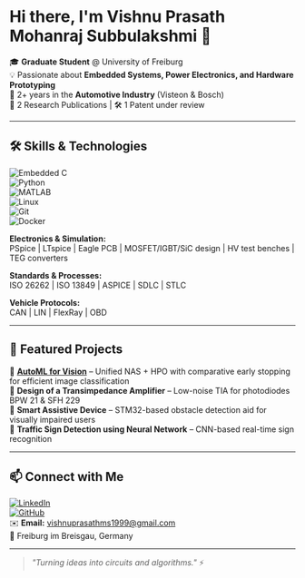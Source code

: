 # Hi there, I'm Vishnu Prasath Mohanraj Subbulakshmi 👋

🎓 **Graduate Student** @ University of Freiburg  
💡 Passionate about **Embedded Systems, Power Electronics, and Hardware Prototyping**  
🚗 2+ years in the **Automotive Industry** (Visteon & Bosch)  
📜 2 Research Publications | 🛠 1 Patent under review  

---

## 🛠 Skills & Technologies

![Embedded C](https://img.shields.io/badge/Embedded%20C-00599C?style=flat&logo=c)  
![Python](https://img.shields.io/badge/Python-3776AB?style=flat&logo=python)  
![MATLAB](https://img.shields.io/badge/MATLAB-orange?style=flat&logo=mathworks)  
![Linux](https://img.shields.io/badge/Linux-FCC624?style=flat&logo=linux&logoColor=black)  
![Git](https://img.shields.io/badge/Git-F05032?style=flat&logo=git)  
![Docker](https://img.shields.io/badge/Docker-2496ED?style=flat&logo=docker)  

**Electronics & Simulation:**  
PSpice | LTspice | Eagle PCB | MOSFET/IGBT/SiC design | HV test benches | TEG converters  

**Standards & Processes:**  
ISO 26262 | ISO 13849 | ASPICE | SDLC | STLC  

**Vehicle Protocols:**  
CAN | LIN | FlexRay | OBD  

---

## 📂 Featured Projects

🔹 **[AutoML for Vision](https://github.com/vishnuprasathmohanrajsubbulakshmi/AutoML-for-Vision-Unified-NAS-and-Context-Aware-HPO-with-Comparative-Early-Stopping)** – Unified NAS + HPO with comparative early stopping for efficient image classification  
🔹 **Design of a Transimpedance Amplifier** – Low-noise TIA for photodiodes BPW 21 & SFH 229  
🔹 **Smart Assistive Device** – STM32-based obstacle detection aid for visually impaired users  
🔹 **Traffic Sign Detection using Neural Network** – CNN-based real-time sign recognition  

---

## 📫 Connect with Me

[![LinkedIn](https://img.shields.io/badge/LinkedIn-0A66C2?style=flat&logo=linkedin)](https://www.linkedin.com/in/vishnuprasathms/)  
[![GitHub](https://img.shields.io/badge/GitHub-181717?style=flat&logo=github)](https://github.com/vishnuprasathmohanrajsubbulakshmi)  
✉️ **Email:** [vishnuprasathms1999@gmail.com](mailto:vishnuprasathms1999@gmail.com)  
📍 Freiburg im Breisgau, Germany  

---

> _"Turning ideas into circuits and algorithms."_ ⚡
